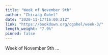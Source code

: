 ```yaml
---
title: "Week of November 9th"
author: "Chiraag Gohel"
date: "2020-11-17T16:00:21Z"
link: "https://bookdown.org/cgohel/week-3/"
length_weight: "7.9%"
pinned: false
---
```


Week of November 9th ...
